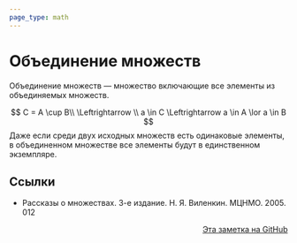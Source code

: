 ```yaml
---
page_type: math
---
```

# Объединение множеств

Объединение множеств — множество включающие все элементы из объединяемых множеств.

$$
C = A \cup B\\
\Leftrightarrow \\
a \in C \Leftrightarrow a \in A \lor a \in B
$$
Даже если среди двух исходных множеств есть одинаковые элементы, в объединенном множестве все элементы будут в единственном экземпляре.

## Ссылки

* Рассказы о множествах. 3-е издание. Н. Я. Виленкин. МЦНМО. 2005. 012





<p v-pre style="text-align: right">
  <a href="https://github.com/Kverde/algorithms/blob/main/source/20221106003014.md">
  Эта заметка на GitHub
  </a>
</p>
